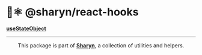# 🌹⚛️ @sharyn/react-hooks

[**useStateObject**](https://github.com/sharynjs/sharyn/tree/master/packages/react-hooks.usestateobject)

<hr />

<p align="center">
  This package is part of <a href="https://github.com/sharynjs/sharyn"><b>Sharyn</b></a>, a collection of utilities and helpers.
</p>

